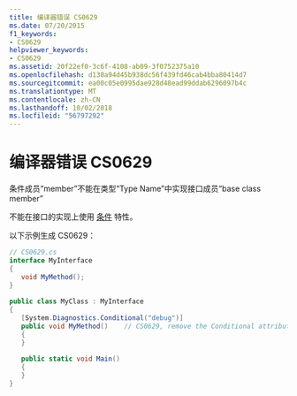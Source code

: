```yaml
---
title: 编译器错误 CS0629
ms.date: 07/20/2015
f1_keywords:
- CS0629
helpviewer_keywords:
- CS0629
ms.assetid: 20f22ef0-3c6f-4108-ab09-3f0752375a10
ms.openlocfilehash: d130a94d45b938dc56f439fd46cab4bba80414d7
ms.sourcegitcommit: ea00c05e0995dae928d48ead99ddab6296097b4c
ms.translationtype: MT
ms.contentlocale: zh-CN
ms.lasthandoff: 10/02/2018
ms.locfileid: "56797292"
---
```

# <a name="compiler-error-cs0629"></a>编译器错误 CS0629
条件成员“member”不能在类型“Type Name”中实现接口成员“base class member”  
  
 不能在接口的实现上使用 [条件](../../csharp/programming-guide/concepts/attributes/common-attributes.md#Conditional) 特性。  
  
 以下示例生成 CS0629：  
  
```csharp  
// CS0629.cs  
interface MyInterface  
{  
   void MyMethod();  
}  
  
public class MyClass : MyInterface  
{  
   [System.Diagnostics.Conditional("debug")]  
   public void MyMethod()    // CS0629, remove the Conditional attribute  
   {  
   }  
  
   public static void Main()  
   {  
   }  
}  
```
